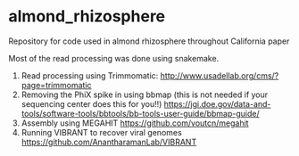 # almond_rhizosphere
Repository for code used in almond rhizosphere throughout California paper

Most of the read processing was done using snakemake. 
1. Read processing using Trimmomatic: http://www.usadellab.org/cms/?page=trimmomatic
2. Removing the PhiX spike in using bbmap (this is not needed if your sequencing center does this for you!!) https://jgi.doe.gov/data-and-tools/software-tools/bbtools/bb-tools-user-guide/bbmap-guide/
3. Assembly using MEGAHIT https://github.com/voutcn/megahit
4. Running VIBRANT to recover viral genomes https://github.com/AnantharamanLab/VIBRANT
